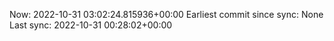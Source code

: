 Now: 2022-10-31 03:02:24.815936+00:00 Earliest commit since sync: None Last sync: 2022-10-31 00:28:02+00:00
